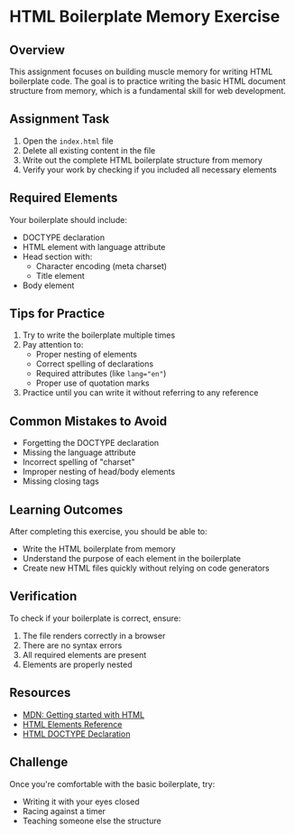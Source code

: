# HTML Boilerplate Memory Exercise

## Overview
This assignment focuses on building muscle memory for writing HTML boilerplate code. The goal is to practice writing the basic HTML document structure from memory, which is a fundamental skill for web development.

## Assignment Task

1. Open the `index.html` file
2. Delete all existing content in the file
3. Write out the complete HTML boilerplate structure from memory
4. Verify your work by checking if you included all necessary elements

## Required Elements

Your boilerplate should include:
- DOCTYPE declaration
- HTML element with language attribute
- Head section with:
  - Character encoding (meta charset)
  - Title element
- Body element

## Tips for Practice

1. Try to write the boilerplate multiple times
2. Pay attention to:
   - Proper nesting of elements
   - Correct spelling of declarations
   - Required attributes (like `lang="en"`)
   - Proper use of quotation marks
3. Practice until you can write it without referring to any reference

## Common Mistakes to Avoid

- Forgetting the DOCTYPE declaration
- Missing the language attribute
- Incorrect spelling of "charset"
- Improper nesting of head/body elements
- Missing closing tags

## Learning Outcomes

After completing this exercise, you should be able to:
- Write the HTML boilerplate from memory
- Understand the purpose of each element in the boilerplate
- Create new HTML files quickly without relying on code generators

## Verification

To check if your boilerplate is correct, ensure:
1. The file renders correctly in a browser
2. There are no syntax errors
3. All required elements are present
4. Elements are properly nested

## Resources

- [MDN: Getting started with HTML](https://developer.mozilla.org/en-US/docs/Learn/HTML/Introduction_to_HTML/Getting_started)
- [HTML Elements Reference](https://developer.mozilla.org/en-US/docs/Web/HTML/Element)
- [HTML DOCTYPE Declaration](https://developer.mozilla.org/en-US/docs/Glossary/Doctype)

## Challenge

Once you're comfortable with the basic boilerplate, try:
- Writing it with your eyes closed
- Racing against a timer
- Teaching someone else the structure 